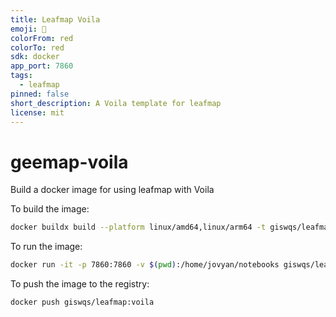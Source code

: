 ```yaml
---
title: Leafmap Voila
emoji: 🚀
colorFrom: red
colorTo: red
sdk: docker
app_port: 7860
tags:
  - leafmap
pinned: false
short_description: A Voila template for leafmap
license: mit
---
```


# geemap-voila

Build a docker image for using leafmap with Voila

To build the image:

```bash
docker buildx build --platform linux/amd64,linux/arm64 -t giswqs/leafmap:voila --push .
```

To run the image:

```bash
docker run -it -p 7860:7860 -v $(pwd):/home/jovyan/notebooks giswqs/leafmap:voila
```

To push the image to the registry:

```bash
docker push giswqs/leafmap:voila
```
